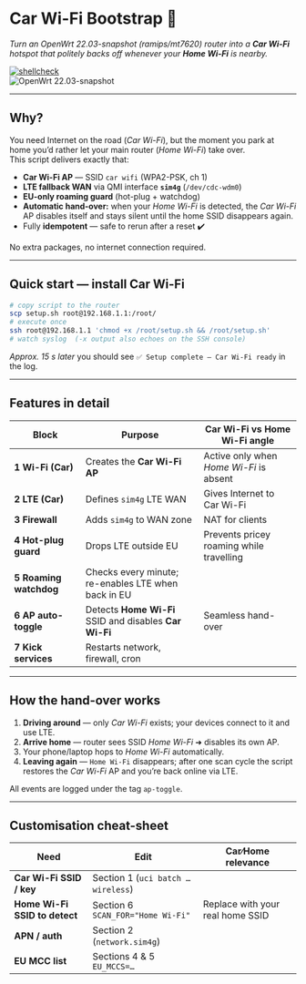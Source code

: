 # Car Wi-Fi Bootstrap 🐾  
*Turn an OpenWrt 22.03-snapshot (ramips/mt7620) router into a **Car Wi-Fi** hotspot that
politely backs off whenever your **Home Wi-Fi** is nearby.*

[![shellcheck](https://img.shields.io/badge/shellcheck-passing-brightgreen?logo=gnubash)](https://www.shellcheck.net/)  
![OpenWrt 22.03-snapshot](https://img.shields.io/badge/OpenWrt-22.03--snapshot-informational?logo=openwrt)

---

## Why?

You need Internet on the road (*Car Wi-Fi*), but the moment you park at home you’d rather let your main router (*Home Wi-Fi*) take over.  
This script delivers exactly that:

* **Car Wi-Fi AP** &mdash; SSID `car wifi` (WPA2-PSK, ch 1)  
* **LTE fallback WAN** via QMI interface **`sim4g`** (`/dev/cdc-wdm0`)  
* **EU-only roaming guard** (hot-plug + watchdog)  
* **Automatic hand-over:** when your *Home Wi-Fi* is detected, the *Car Wi-Fi* AP disables itself and stays silent until the home SSID disappears again.  
* Fully **idempotent** &mdash; safe to rerun after a reset ✔️

No extra packages, no internet connection required.

---

## Quick start — install Car Wi-Fi

```sh
# copy script to the router
scp setup.sh root@192.168.1.1:/root/
# execute once
ssh root@192.168.1.1 'chmod +x /root/setup.sh && /root/setup.sh'
# watch syslog  (-x output also echoes on the SSH console)
````

*Approx. 15 s later* you should see `✅ Setup complete – Car Wi-Fi ready` in the log.

---

## Features in detail

| Block                  | Purpose                                                          | Car Wi-Fi vs Home Wi-Fi angle            |
| ---------------------- | ---------------------------------------------------------------- | ---------------------------------------- |
| **1 Wi-Fi (Car)**      | Creates the **Car Wi-Fi AP**                                     | Active only when *Home Wi-Fi* is absent  |
| **2 LTE (Car)**        | Defines `sim4g` LTE WAN                                          | Gives Internet to Car Wi-Fi              |
| **3 Firewall**         | Adds `sim4g` to WAN zone                                         | NAT for clients                          |
| **4 Hot-plug guard**   | Drops LTE outside EU                                             | Prevents pricey roaming while travelling |
| **5 Roaming watchdog** | Checks every minute; re-enables LTE when back in EU              |                                          |
| **6 AP auto-toggle**   | Detects **Home Wi-Fi** SSID and disables **Car Wi-Fi**           | Seamless hand-over                       |
| **7 Kick services**    | Restarts network, firewall, cron                                 |                                          |

---

## How the hand-over works

1. **Driving around** — only *Car Wi-Fi* exists; your devices connect to it and use LTE.
2. **Arrive home** — router sees SSID *Home Wi-Fi* ➜ disables its own AP.
3. Your phone/laptop hops to *Home Wi-Fi* automatically.
4. **Leaving again** — `Home Wi-Fi` disappears; after one scan cycle the script restores the *Car Wi-Fi* AP and you’re back online via LTE.

All events are logged under the tag `ap-toggle`.

---

## Customisation cheat-sheet

| Need                          | Edit                               | Car⁄Home relevance               |
| ----------------------------- | ---------------------------------- | -------------------------------- |
| **Car Wi-Fi SSID / key**      | Section 1 (`uci batch … wireless`) |                                  |
| **Home Wi-Fi SSID to detect** | Section 6 `SCAN_FOR="Home Wi-Fi"`  | Replace with your real home SSID |
| **APN / auth**                | Section 2 (`network.sim4g`)        |                                  |
| **EU MCC list**               | Sections 4 & 5 `EU_MCCS=…`         |                                  |
